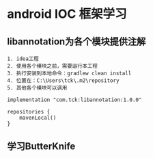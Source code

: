 # android IOC 框架学习

## libannotation为各个模块提供注解

	1. idea工程
	2. 使用各个模块之前，需要运行本工程
	3. 执行安装到本地命令：gradlew clean install
	4. 位置在：C:\Users\tck\.m2\repository
	5. 其他各个模块可以调用

```
implementation "com.tck:libannotation:1.0.0"

repositories {
    mavenLocal()
}
```

## 学习ButterKnife
